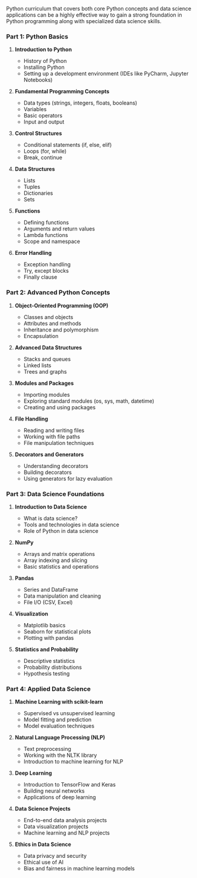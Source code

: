 Python curriculum that covers both core Python concepts and data science applications can be a highly effective way to gain a strong foundation in Python programming along with specialized data science skills.

### Part 1: Python Basics
1. **Introduction to Python**
   - History of Python
   - Installing Python
   - Setting up a development environment (IDEs like PyCharm, Jupyter Notebooks)

2. **Fundamental Programming Concepts**
   - Data types (strings, integers, floats, booleans)
   - Variables
   - Basic operators
   - Input and output

3. **Control Structures**
   - Conditional statements (if, else, elif)
   - Loops (for, while)
   - Break, continue

4. **Data Structures**
   - Lists
   - Tuples
   - Dictionaries
   - Sets

5. **Functions**
   - Defining functions
   - Arguments and return values
   - Lambda functions
   - Scope and namespace

6. **Error Handling**
   - Exception handling
   - Try, except blocks
   - Finally clause

### Part 2: Advanced Python Concepts
1. **Object-Oriented Programming (OOP)**
   - Classes and objects
   - Attributes and methods
   - Inheritance and polymorphism
   - Encapsulation

2. **Advanced Data Structures**
   - Stacks and queues
   - Linked lists
   - Trees and graphs

3. **Modules and Packages**
   - Importing modules
   - Exploring standard modules (os, sys, math, datetime)
   - Creating and using packages

4. **File Handling**
   - Reading and writing files
   - Working with file paths
   - File manipulation techniques

5. **Decorators and Generators**
   - Understanding decorators
   - Building decorators
   - Using generators for lazy evaluation

### Part 3: Data Science Foundations
1. **Introduction to Data Science**
   - What is data science?
   - Tools and technologies in data science
   - Role of Python in data science

2. **NumPy**
   - Arrays and matrix operations
   - Array indexing and slicing
   - Basic statistics and operations

3. **Pandas**
   - Series and DataFrame
   - Data manipulation and cleaning
   - File I/O (CSV, Excel)

4. **Visualization**
   - Matplotlib basics
   - Seaborn for statistical plots
   - Plotting with pandas

5. **Statistics and Probability**
   - Descriptive statistics
   - Probability distributions
   - Hypothesis testing

### Part 4: Applied Data Science
1. **Machine Learning with scikit-learn**
   - Supervised vs unsupervised learning
   - Model fitting and prediction
   - Model evaluation techniques

2. **Natural Language Processing (NLP)**
   - Text preprocessing
   - Working with the NLTK library
   - Introduction to machine learning for NLP

3. **Deep Learning**
   - Introduction to TensorFlow and Keras
   - Building neural networks
   - Applications of deep learning

4. **Data Science Projects**
   - End-to-end data analysis projects
   - Data visualization projects
   - Machine learning and NLP projects

5. **Ethics in Data Science**
   - Data privacy and security
   - Ethical use of AI
   - Bias and fairness in machine learning models
